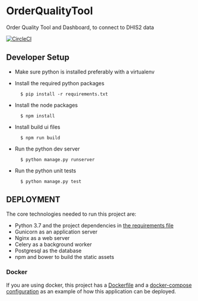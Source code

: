 # OrderQualityTool
Order Quality Tool and Dashboard, to connect to DHIS2 data

[![CircleCI](https://circleci.com/gh/inclus/OrderQualityTool.svg?style=svg)](https://circleci.com/gh/inclus/OrderQualityTool)
## Developer Setup


- Make sure python is installed preferably with a virtualenv

- Install the required python packages

        $ pip install -r requirements.txt

- Install the node packages

        $ npm install

- Install build ui files

        $ npm run build

- Run the python dev server

        $ python manage.py runserver


- Run the python unit tests

        $ python manage.py test

## DEPLOYMENT
The core technologies needed to run this project are:

- Python 3.7 and the project dependencies in [the requirements file](requirements/prod.txt)
- Gunicorn as an application server
- Nginx as a web server
- Celery as a background worker
- Postgresql as the database
- npm and bower to build the static assets



### Docker
If you are using docker, this project has a [Dockerfile](./Dockerfile) and a
[docker-compose configuration](./docker-compose.yml) as an example of how this application can
be deployed.


